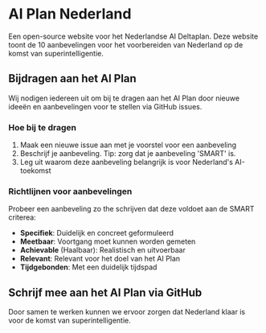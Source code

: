 # AI Plan Nederland

Een open-source website voor het Nederlandse AI Deltaplan. Deze website toont de 10 aanbevelingen voor het voorbereiden van Nederland op de komst van superintelligentie.

## Bijdragen aan het AI Plan

Wij nodigen iedereen uit om bij te dragen aan het AI Plan door nieuwe ideeën en aanbevelingen voor te stellen via GitHub issues.

### Hoe bij te dragen

1. Maak een nieuwe issue aan met je voorstel voor een aanbeveling
2. Beschrijf je aanbeveling. Tip: zorg dat je aanbeveling 'SMART' is.
3. Leg uit waarom deze aanbeveling belangrijk is voor Nederland's AI-toekomst

### Richtlijnen voor aanbevelingen

Probeer een aanbeveling zo the schrijven dat deze voldoet aan de SMART criterea:

- **Specifiek**: Duidelijk en concreet geformuleerd
- **Meetbaar**: Voortgang moet kunnen worden gemeten
- **Achievable** (Haalbaar): Realistisch en uitvoerbaar
- **Relevant**: Relevant voor het doel van het AI Plan
- **Tijdgebonden**: Met een duidelijk tijdspad

## Schrijf mee aan het AI Plan via GitHub

Door samen te werken kunnen we ervoor zorgen dat Nederland klaar is voor de komst van superintelligentie.
